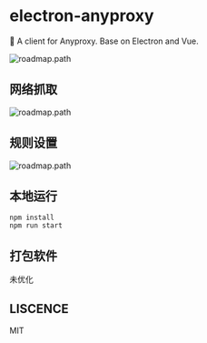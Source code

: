# electron-anyproxy
📢  A client for Anyproxy. Base on Electron and Vue. 

![roadmap.path](https://raw.githubusercontent.com/fwon/blog/master/assets/electron-anyproxy-icon.png)


## 网络抓取
![roadmap.path](https://raw.githubusercontent.com/fwon/blog/master/assets/electron-anyproxy-shot-1.png)

## 规则设置
![roadmap.path](https://raw.githubusercontent.com/fwon/blog/master/assets/electron-anyproxy-shot-2.png)


## 本地运行
```
npm install
npm run start
```
## 打包软件
未优化

## LISCENCE
MIT
